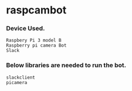 # raspcambot


### Device Used.

```
Raspbery Pi 3 model B
Raspberry pi camera Bot
Slack 

```



### Below libraries are needed to run the bot.

```
slackclient
picamera

```

